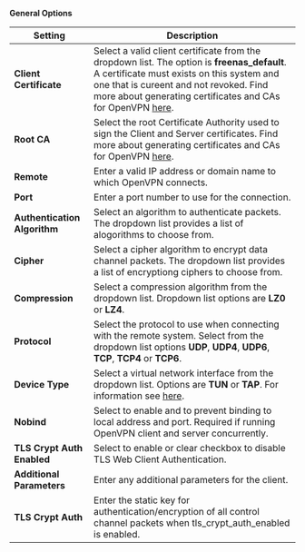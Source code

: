 ---
---
**General Options**

| Setting | Description |
|---------|-------------|
| **Client Certificate** | Select a valid client certificate from the dropdown list. The option is **freenas_default**. A certificate must exists on this system and one that is cureent and not revoked. Find more about generating certificates and CAs for OpenVPN [here](https://community.openvpn.net/openvpn/wiki/HOWTO#SettingupyourownCertificateAuthorityCAandgeneratingcertificatesandkeysforanOpenVPNserverandmultipleclients). |
| **Root CA** | Select the root Certificate Authority used to sign the Client and Server certificates. Find more about generating certificates and CAs for OpenVPN [here](https://community.openvpn.net/openvpn/wiki/HOWTO#SettingupyourownCertificateAuthorityCAandgeneratingcertificatesandkeysforanOpenVPNserverandmultipleclients). |
| **Remote** | Enter a valid IP address or domain name to which OpenVPN connects. |
| **Port** | Enter a port number to use for the connection. |
| **Authentication Algorithm** | Select an algorithm to authenticate packets. The dropdown list provides a list of alogorithms to choose from. |
| **Cipher** | Select a cipher algorithm to encrypt data channel packets. The dropdown list provides a list of encryptiong ciphers to choose from. |
| **Compression** | Select a compression algorithm from the dropdown list. Dropdown list options are **LZ0** or **LZ4**. |
| **Protocol** | Select the protocol to use when connecting with the remote system. Select from the dropdown list options **UDP**, **UDP4**, **UDP6**, **TCP**, **TCP4** or **TCP6**. |
| **Device Type** | Select a virtual network interface from the dropdown list. Options are **TUN** or **TAP**. For information see [here](https://community.openvpn.net/openvpn/wiki/BridgingAndRouting). |
| **Nobind** | Select to enable and to prevent binding to local address and port. Required if running OpenVPN client and server concurrently. |
| **TLS Crypt Auth Enabled** | Select to enable or clear checkbox to disable TLS Web Client Authentication. |
| **Additional Parameters** | Enter any additional parameters for the client. |
| **TLS Crypt Auth** | Enter the static key for authentication/encryption of all control channel packets when tls_crypt_auth_enabled is enabled. |